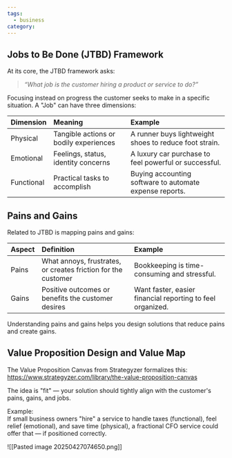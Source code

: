 ```yaml
---
tags:
  - business
category:
---
```

## Jobs to Be Done (JTBD) Framework

At its core, the JTBD framework asks:
> *“What job is the customer hiring a product or service to do?”*

Focusing instead on progress the customer seeks to make in a specific situation. A "Job" can have three dimensions:

| Dimension    | Meaning | Example |
|:-------------|:--------|:--------|
| Physical     | Tangible actions or bodily experiences | A runner buys lightweight shoes to reduce foot strain. |
| Emotional    | Feelings, status, identity concerns | A luxury car purchase to feel powerful or successful. |
| Functional   | Practical tasks to accomplish | Buying accounting software to automate expense reports. |
## Pains and Gains

Related to JTBD is mapping pains and gains:

| Aspect | Definition                                                    | Example                                                    |
| :----- | :------------------------------------------------------------ | :--------------------------------------------------------- |
| Pains  | What annoys, frustrates, or creates friction for the customer | Bookkeeping is time-consuming and stressful.               |
| Gains  | Positive outcomes or benefits the customer desires            | Want faster, easier financial reporting to feel organized. |
Understanding pains and gains helps you design solutions that reduce pains and create gains.

## Value Proposition Design and Value Map

The Value Proposition Canvas from Strategyzer formalizes this:
https://www.strategyzer.com/library/the-value-proposition-canvas

The idea is "fit" — your solution should tightly align with the customer's pains, gains, and jobs.

Example:  
If small business owners "hire" a service to handle taxes (functional), feel relief (emotional), and save time (physical), a fractional CFO service could offer that — if positioned correctly.

![[Pasted image 20250427074650.png]]
